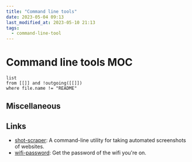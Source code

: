 ```yaml
---
title: "Command line tools"
date: 2023-05-04 09:13
last_modified_at: 2023-05-10 21:13
tags:
  - command-line-tool
---
```


# Command line tools MOC

```dataview
list
from [[]] and !outgoing([[]])
where file.name != "README"
```

## Miscellaneous

## Links

- [shot-scraper](https://shot-scraper.datasette.io/en/stable/index.html): A command-line utility for taking automated screenshots of websites.
- [wifi-password](https://github.com/rauchg/wifi-password): Get the password of the wifi you're on.

